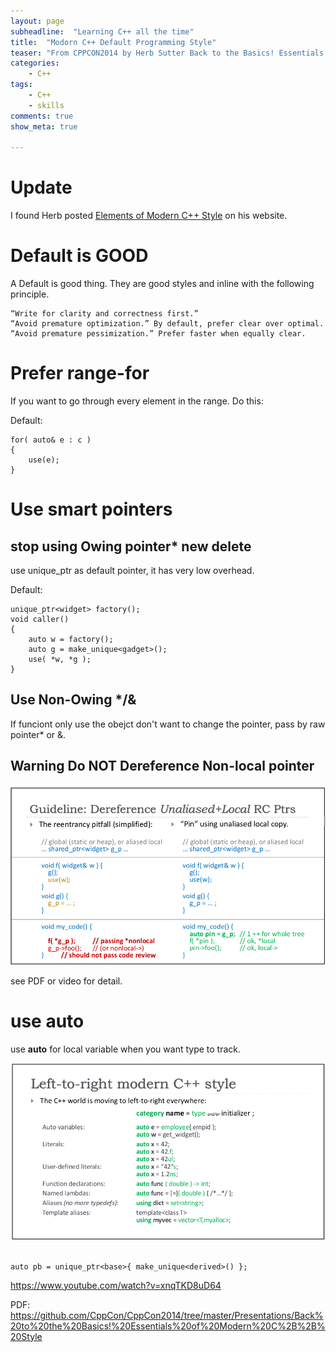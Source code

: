 ```yaml
---
layout: page
subheadline:  "Learning C++ all the time"
title:  "Modorn C++ Default Programming Style"
teaser: "From CPPCON2014 by Herb Sutter Back to the Basics! Essentials of Modern C++ Style"
categories:
    - C++
tags:
    - C++
    - skills
comments: true
show_meta: true

---
```


# Update

I found Herb posted [Elements of Modern C++ Style](http://herbsutter.com/elements-of-modern-c-style/) on his website.

# Default is GOOD
A Default is good thing. They are good styles and inline with the following principle.

	“Write for clarity and correctness first.”
	“Avoid premature optimization.” By default, prefer clear over optimal.
	“Avoid premature pessimization.” Prefer faster when equally clear.

# Prefer range-for
If you want to go through every element in the range. Do this:

Default:

	for( auto& e : c ) 
	{ 
		use(e); 
	}

# Use smart pointers

## stop using Owing pointer* new delete
use unique_ptr as default pointer, it has very low overhead.

Default:

	unique_ptr<widget> factory();
	void caller() 
	{
		auto w = factory();
		auto g = make_unique<gadget>();
		use( *w, *g );
	}

## Use Non-Owing */& 

If funciont only use the obejct don't want to change the pointer, pass by raw pointer* or &.

## Warning Do NOT Dereference Non-local pointer

![alt text][DereferencePointer]

[DereferencePointer]: https://raw.githubusercontent.com/cuixiongyi/cuixiongyi.github.io/master/images/C%2B%2B_DereferencePointer.png "DereferencePointer"

see PDF or video for detail.


# use auto

use **auto** for local variable when you want type to track.


![alt text][useautoexample]

[useautoexample]: https://raw.githubusercontent.com/cuixiongyi/cuixiongyi.github.io/master/images/C%2B%2B_useautoexample.png "useautoexample"

## 
	auto pb = unique_ptr<base>{ make_unique<derived>() }; 

https://www.youtube.com/watch?v=xnqTKD8uD64

PDF:
https://github.com/CppCon/CppCon2014/tree/master/Presentations/Back%20to%20the%20Basics!%20Essentials%20of%20Modern%20C%2B%2B%20Style

<div class="medium-14 medium-pull-3 columns" markdown="1">


</div><!-- /.medium-8.columns -->

</div><!-- /.row -->
